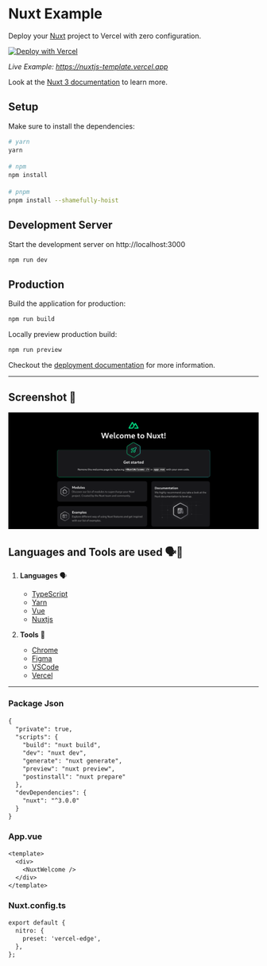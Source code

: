 # Nuxt Example

Deploy your [Nuxt](https://nuxt.com) project to Vercel with zero configuration.

[![Deploy with Vercel](https://vercel.com/button)](https://vercel.com/new/clone?repository-url=https://github.com/vercel/vercel/tree/main/examples/nuxtjs&template=nuxtjs)

_Live Example: https://nuxtjs-template.vercel.app_

Look at the [Nuxt 3 documentation](https://v3.nuxtjs.org) to learn more.

## Setup

Make sure to install the dependencies:

```bash
# yarn
yarn

# npm
npm install

# pnpm
pnpm install --shamefully-hoist
```

## Development Server

Start the development server on http://localhost:3000

```bash
npm run dev
```

## Production

Build the application for production:

```bash
npm run build
```

Locally preview production build:

```bash
npm run preview
```

Checkout the [deployment documentation](https://nuxt.com/docs/getting-started/deployment#presets) for more information.

------


## Screenshot 📸

![Alt text](./image/image.png)


## Languages and Tools are used 🗣️🔧

1. **Languages** 🗣️
    + [TypeScript](https://github.com/topics/typescript)
    + [Yarn](https://github.com/topics/yarn)
    + [Vue](https://github.com/topics/vue)
    + [Nuxtjs](https://github.com/topics/nuxtjs)

2. **Tools** 🔧
    + [Chrome](https://github.com/topics/chrome)
    + [Figma](https://github.com/topics/figma)
    + [VSCode](https://github.com/topics/vscode)
    + [Vercel](https://github.com/topics/vercel)


------

### Package Json

```
{
  "private": true,
  "scripts": {
    "build": "nuxt build",
    "dev": "nuxt dev",
    "generate": "nuxt generate",
    "preview": "nuxt preview",
    "postinstall": "nuxt prepare"
  },
  "devDependencies": {
    "nuxt": "^3.0.0"
  }
}
```


### App.vue

```
<template>
  <div>
    <NuxtWelcome />
  </div>
</template>
```

### Nuxt.config.ts

```
export default {
  nitro: {
    preset: 'vercel-edge',
  },
};
```